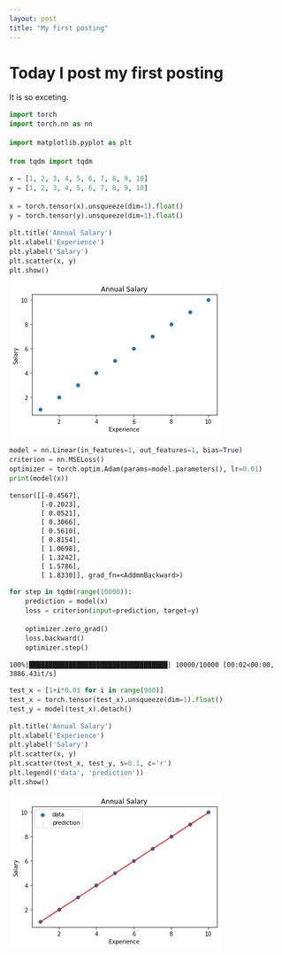 ```yaml
---
layout: post
title: "My first posting"
---
```


# Today I post my first posting
It is so exceting.

```python
import torch
import torch.nn as nn

import matplotlib.pyplot as plt

from tqdm import tqdm
```


```python
x = [1, 2, 3, 4, 5, 6, 7, 8, 9, 10]
y = [1, 2, 3, 4, 5, 6, 7, 8, 9, 10]

x = torch.tensor(x).unsqueeze(dim=1).float()
y = torch.tensor(y).unsqueeze(dim=1).float()
```


```python
plt.title('Annual Salary')
plt.xlabel('Experience')
plt.ylabel('Salary')
plt.scatter(x, y)
plt.show()
```


    
![png](output_2_0.png)
    



```python
model = nn.Linear(in_features=1, out_features=1, bias=True)
criterion = nn.MSELoss()
optimizer = torch.optim.Adam(params=model.parameters(), lr=0.01)
print(model(x))
```

    tensor([[-0.4567],
            [-0.2023],
            [ 0.0521],
            [ 0.3066],
            [ 0.5610],
            [ 0.8154],
            [ 1.0698],
            [ 1.3242],
            [ 1.5786],
            [ 1.8330]], grad_fn=<AddmmBackward>)
    


```python
for step in tqdm(range(10000)):
    prediction = model(x)
    loss = criterion(input=prediction, target=y)
    
    optimizer.zero_grad()
    loss.backward()
    optimizer.step()
```

    100%|███████████████████████████████████| 10000/10000 [00:02<00:00, 3886.43it/s]
    


```python
test_x = [1+i*0.01 for i in range(900)]
test_x = torch.tensor(test_x).unsqueeze(dim=1).float()
test_y = model(test_x).detach()
```


```python
plt.title('Annual Salary')
plt.xlabel('Experience')
plt.ylabel('Salary')
plt.scatter(x, y)
plt.scatter(test_x, test_y, s=0.1, c='r')
plt.legend(('data', 'prediction'))
plt.show()
```


    
![png](output_6_0.png)
    



```python

```
